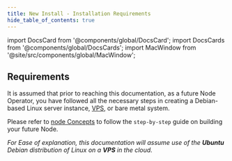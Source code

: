 ```yaml
---
title: New Install - Installation Requirements
hide_table_of_contents: true
---
```

<intro-end />

import DocsCard from '@components/global/DocsCard';
import DocsCards from '@components/global/DocsCards';
import MacWindow from '@site/src/components/global/MacWindow';

<head>
  <title>Constellation Network automation with nodectl</title>
  <meta
    name="description"
    content="nodectl installation of new node"
  />
</head>

## Requirements

It is assumed that prior to reaching this documentation, as a future Node Operator, you have followed all the necessary steps in creating a Debian-based Linux server instance, [VPS](/validate/setup-guides/), or bare metal system.

Please refer to [node Concepts](/validate/) to follow the `step-by-step` guide on building your future Node.

*For Ease of explanation, this documentation will assume use of the **Ubuntu** Debian distribution of Linux on a **VPS** in the cloud.*